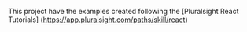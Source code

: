 This project have the examples created following the [Pluralsight React Tutorials] (https://app.pluralsight.com/paths/skill/react)